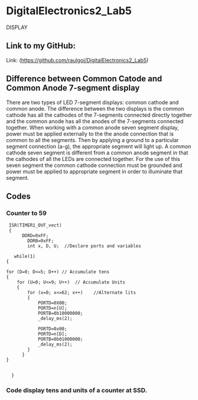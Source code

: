 # DigitalElectronics2_Lab5
DISPLAY

## Link to my GitHub:

Link: (https://github.com/raulgoi/DigitalElectronics2_Lab5)

## Difference between Common Catode and Common Anode 7-segment display

There are two types of LED 7-segment displays: common cathode and common anode. The difference between the two displays is the common cathode has all the cathodes of the 7-segments connected directly together and the common anode has all the anodes of the 7-segments connected together.
When working with a common anode seven segment display, power must be applied externally to the the anode connection that is common to all the segments. Then by applying a ground to a particular segment connection (a-g), the appropriate segment will light up.
A common cathode seven segment is different from a common anode segment in that the cathodes of all the LEDs are connected together. For the use of this seven segment the common cathode connection must be grounded and power must be applied to appropriate segment in order to illuminate that segment.

## Codes

### Counter to 59

   
     ISR(TIMER1_OVF_vect)
     {
          DDRD=0xFF;    
	        DDRB=0xFF;	
	        int x, D, U;  //Declare ports and variables
       
       while(1)
    {  	
		
	for (D=0; D<=5; D++) // Accumulate tens 
	{
		for (U=0; U<=9; U++)  // Accumulate Units
		{
			for (x=0; x<=62; x++)    //Alternate lits
			{
				PORTD=0X00;  
				PORTD=n[U];    
				PORTB=0b10000000;  
				_delay_ms(2);   
				
				PORTD=0x00;  
				PORTD=n[D];  
				PORTB=0b01000000;  
				_delay_ms(2);   
		  	}
		  }
   	}
	

      }
      

### Code display tens and units of a counter at SSD.
